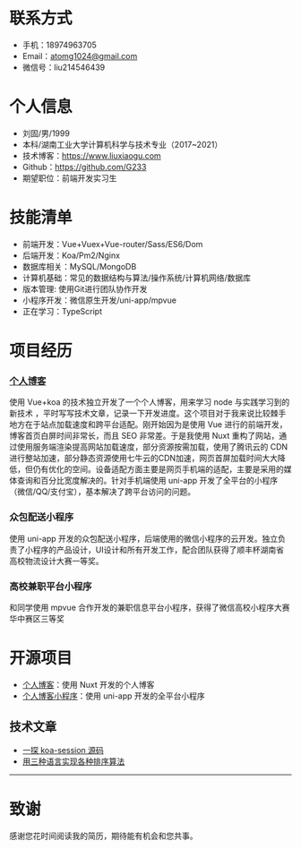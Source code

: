 
# 联系方式


- 手机：18974963705
- Email：atomg1024@gmail.com
- 微信号：liu214546439


# 个人信息

 - 刘固/男/1999 
 - 本科/湖南工业大学计算机科学与技术专业（2017~2021）
 - 技术博客：https://www.liuxiaogu.com
 - Github：https://github.com/G233
 - 期望职位：前端开发实习生

# 技能清单

- 前端开发：Vue+Vuex+Vue-router/Sass/ES6/Dom
- 后端开发：Koa/Pm2/Nginx
- 数据库相关：MySQL/MongoDB
- 计算机基础：常见的数据结构与算法/操作系统/计算机网络/数据库
- 版本管理:   使用Git进行团队协作开发
- 小程序开发：微信原生开发/uni-app/mpvue
- 正在学习：TypeScript

      

# 项目经历

### [个人博客](http://www.liuxiaogu.com)
使用 Vue+koa 的技术独立开发了一个个人博客，用来学习 node 与实践学习到的新技术 ，平时写写技术文章，记录一下开发进度。这个项目对于我来说比较棘手地方在于站点加载速度和跨平台适配。刚开始因为是使用 Vue 进行的前端开发，博客首页白屏时间非常长，而且 SEO 非常差。于是我使用 Nuxt  重构了网站，通过使用服务端渲染提高网站加载速度，部分资源按需加载，使用了腾讯云的 CDN 进行整站加速，部分静态资源使用七牛云的CDN加速，网页首屏加载时间大大降低，但仍有优化的空间。设备适配方面主要是网页手机端的适配，主要是采用的媒体查询和百分比宽度解决的。针对手机端使用 uni-app 开发了全平台的小程序（微信/QQ/支付宝），基本解决了跨平台访问的问题。

### 众包配送小程序

使用 uni-app 开发的众包配送小程序，后端使用的微信小程序的云开发。独立负责了小程序的产品设计，UI设计和所有开发工作，配合团队获得了顺丰杯湖南省高校物流设计大赛一等奖。
### 高校兼职平台小程序

和同学使用 mpvue 合作开发的兼职信息平台小程序，获得了微信高校小程序大赛华中赛区三等奖



# 开源项目
  - [个人博客](https://github.com/G233/nuxt-blog)：使用 Nuxt 开发的个人博客
  - [个人博客小程序](https://github.com/G233/PartTime)：使用  uni-app 开发的全平台小程序

## 技术文章
- [一探 koa-session 源码](https://www.liuxiaogu.com/article/5d9f186de854c021ee63bfd0)
- [用三种语言实现各种排序算法](https://www.liuxiaogu.com/article/5d9f186de854c021ee63bfd0)


---      
# 致谢
感谢您花时间阅读我的简历，期待能有机会和您共事。
      
